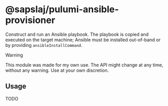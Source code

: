 # @sapslaj/pulumi-ansible-provisioner

Construct and run an Ansible playbook. The playbook is copied and executed on
the target machine; Ansible must be installed out-of-band or by providing
`ansibleInstallCommand`.

> [!WARNING]
> This module was made for my own use. The API might change at any time, without any warning. Use at your own discretion.

## Usage

TODO
